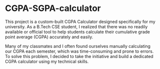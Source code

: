 # CGPA-SGPA-calculator
This project is a custom-built CGPA Calculator designed specifically for my university. As a B.Tech CSE student, I realized that there was no readily available or official tool to help students calculate their cumulative grade point average (CGPA) accurately and easily.

Many of my classmates and I often found ourselves manually calculating our CGPA each semester, which was time-consuming and prone to errors. To solve this problem, I decided to take the initiative and build a dedicated CGPA calculator using my technical skills.
